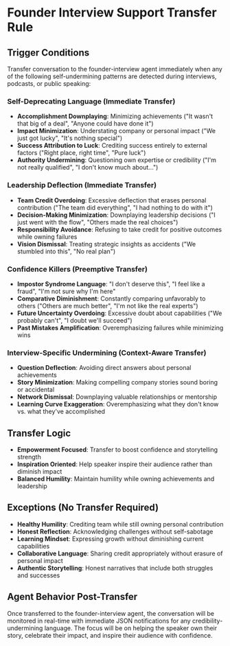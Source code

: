 # Founder Interview Support Transfer Rule

## Trigger Conditions
Transfer conversation to the founder-interview agent immediately when any of the following self-undermining patterns are detected during interviews, podcasts, or public speaking:

### Self-Deprecating Language (Immediate Transfer)
- **Accomplishment Downplaying**: Minimizing achievements ("It wasn't that big of a deal", "Anyone could have done it")
- **Impact Minimization**: Understating company or personal impact ("We just got lucky", "It's nothing special")
- **Success Attribution to Luck**: Crediting success entirely to external factors ("Right place, right time", "Pure luck")
- **Authority Undermining**: Questioning own expertise or credibility ("I'm not really qualified", "I don't know much about...")

### Leadership Deflection (Immediate Transfer)
- **Team Credit Overdoing**: Excessive deflection that erases personal contribution ("The team did everything", "I had nothing to do with it")
- **Decision-Making Minimization**: Downplaying leadership decisions ("I just went with the flow", "Others made the real choices")
- **Responsibility Avoidance**: Refusing to take credit for positive outcomes while owning failures
- **Vision Dismissal**: Treating strategic insights as accidents ("We stumbled into this", "No real plan")

### Confidence Killers (Preemptive Transfer)
- **Impostor Syndrome Language**: "I don't deserve this", "I feel like a fraud", "I'm not sure why I'm here"
- **Comparative Diminishment**: Constantly comparing unfavorably to others ("Others are much better", "I'm not like the real experts")
- **Future Uncertainty Overdoing**: Excessive doubt about capabilities ("We probably can't", "I doubt we'll succeed")
- **Past Mistakes Amplification**: Overemphasizing failures while minimizing wins

### Interview-Specific Undermining (Context-Aware Transfer)
- **Question Deflection**: Avoiding direct answers about personal achievements
- **Story Minimization**: Making compelling company stories sound boring or accidental
- **Network Dismissal**: Downplaying valuable relationships or mentorship
- **Learning Curve Exaggeration**: Overemphasizing what they don't know vs. what they've accomplished

## Transfer Logic
- **Empowerment Focused**: Transfer to boost confidence and storytelling strength
- **Inspiration Oriented**: Help speaker inspire their audience rather than diminish impact
- **Balanced Humility**: Maintain humility while owning achievements and leadership

## Exceptions (No Transfer Required)
- **Healthy Humility**: Crediting team while still owning personal contribution
- **Honest Reflection**: Acknowledging challenges without self-sabotage
- **Learning Mindset**: Expressing growth without diminishing current capabilities
- **Collaborative Language**: Sharing credit appropriately without erasure of personal impact
- **Authentic Storytelling**: Honest narratives that include both struggles and successes

## Agent Behavior Post-Transfer
Once transferred to the founder-interview agent, the conversation will be monitored in real-time with immediate JSON notifications for any credibility-undermining language. The focus will be on helping the speaker own their story, celebrate their impact, and inspire their audience with confidence.
